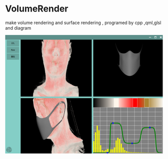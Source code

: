 # VolumeRender
make volume rendering and surface rendering , programed by cpp ,qml,glsl and diagram


![图片](https://github.com/yaneJam/VolumeRender/raw/main/image/VolumeRender.png)